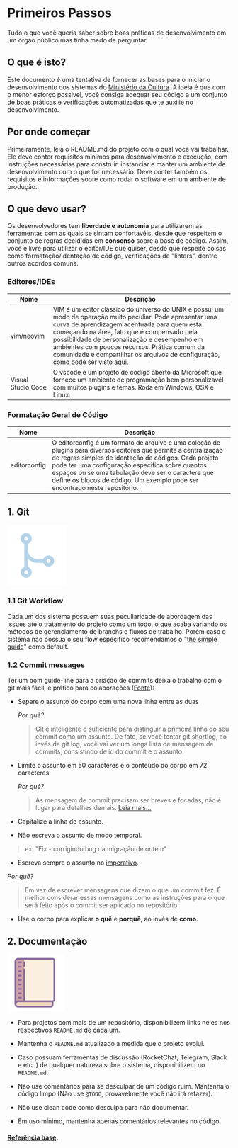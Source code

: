 # Primeiros Passos
Tudo o que você queria saber sobre boas práticas de desenvolvimento em um órgão público mas tinha medo de perguntar.

## O que é isto?
Este documento é uma tentativa de fornecer as bases para o iniciar o desenvolvimento dos sistemas do [Ministério da Cultura](http://cultura.gov.br/). A idéia é que com o menor esforço possivel, você consiga adequar seu código a um conjunto de boas práticas e verificações automatizadas que te auxilie no desenvolvimento.

## Por onde começar
Primeiramente, leia o README.md do projeto com o qual você vai trabalhar. Ele deve conter requisitos minimos para desenvolvimento e execução, com instruções necessárias para construir, instanciar e manter um ambiente de desenvolvimento com o que for necessário. Deve conter também os requisitos e informações sobre como rodar o software em um ambiente de produção.

## O que devo usar?
Os desenvolvedores tem **liberdade e autonomia** para utilizarem as ferramentas com as quais se sintam confortavéis, desde que respeitem o conjunto de regras decididas em **consenso** sobre a base de código. Assim, você é livre para utilizar o editor/IDE que quiser, desde que respeite coisas como formatação/identação de código, verificações de "linters", dentre outros acordos comuns.

### Editores/IDEs

Nome|Descrição
----|-----------
vim/neovim| VIM é um editor clássico do universo do UNIX e possui um modo de operação muito peculiar. Pode apresentar uma curva de aprendizagem acentuada para quem está começando na área, fato que é compensado pela possibilidade de personalização e desempenho em ambientes com poucos recursos. Prática comum da comunidade é compartilhar os arquivos de configuração, como pode ser visto [aqui.](https://gitlab.com/decko/dotfiles/raw/master/.config/nvim/init.vim)
Visual Studio Code| O vscode é um projeto de código aberto da Microsoft que fornece um ambiente de programação bem personalizavél com muitos plugins e temas. Roda em Windows, OSX e Linux.

### Formatação Geral de Código

Nome|Descrição
-----|----------
editorconfig| O editorconfig é um formato de arquivo e uma coleção de plugins para diversos editores que permite a centralização de regras simples de identação de códigos. Cada projeto pode ter uma configuração especifica sobre quantos espaços ou se uma tabulação deve ser o caractere que define os blocos de código. Um exemplo pode ser encontrado neste repositório.



## 1. Git
![Git](images/branching.png)

### 1.1 Git Workflow

Cada um dos sistema possuem suas peculiaridade de abordagem das issues até o tratamento do projeto como um todo, o que acaba variando os métodos de gerenciamento de branchs e fluxos de trabalho. Porém caso o sistema não possua o seu flow específico recomendamos o "[the simple guide](http://rogerdudler.github.io/git-guide/)" como default.

### 1.2 Commit messages

Ter um bom guide-line para a criação de commits deixa o trabalho com o git mais fácil, e prático para colaborações ([Fonte](https://chris.beams.io/posts/git-commit/#seven-rules)):

* Separe o assunto do corpo com uma nova linha entre as duas

  _Por quê?_
  > Git é inteligente o suficiente para distinguir a primeira linha do seu commit como um assunto. De fato, se você tentar git shortlog, ao invés de git log, você vai ver um longa lista de mensagem de commits, consistindo de id do commit e o assunto.

* Limite o assunto em 50 caracteres e o conteúdo do corpo em 72 caracteres.

  _Por quê?_
  > As mensagem de commit precisam ser breves e focadas, não é lugar para detalhes demais. [Leia mais...](https://medium.com/@preslavrachev/what-s-with-the-50-72-rule-8a906f61f09c)

* Capitalize a linha de assunto.

* Não escreva o assunto de modo temporal.
 >ex: "Fix - corrigindo bug da migração de ontem"

* Escreva sempre o assunto no [imperativo](https://pt.wikipedia.org/wiki/Modo_imperativo).

 _Por quê?_
 >Em vez de escrever mensagens que dizem o que um commit fez. É melhor considerar essas mensagens como as instruções para o que será feito após o commit ser aplicado no repositório.

* Use o corpo para explicar **o quê** e **porquê**, ao invés de **como**.



## 2. Documentação
![documentação](images/documentation.png)

* Para projetos com mais de um repositório, disponibilizem links neles nos respectivos `README.md` de cada um.

* Mantenha o `README.md` atualizado a medida que o projeto evolui.

* Caso possuam ferramentas de discussão (RocketChat, Telegram, Slack e etc..) de qualquer natureza sobre o sistema, disponibilizem no `README.md`.

* Não use comentários para se desculpar de um código ruim. Mantenha o código limpo (Não use `@TODO`, provavelmente você não irá refazer).

* Não use clean code como desculpa para não documentar.

* Em uso mínimo, mantenha apenas comentários relevantes no código.


#### [Referência base](https://github.com/wearehive/project-guidelines/).
